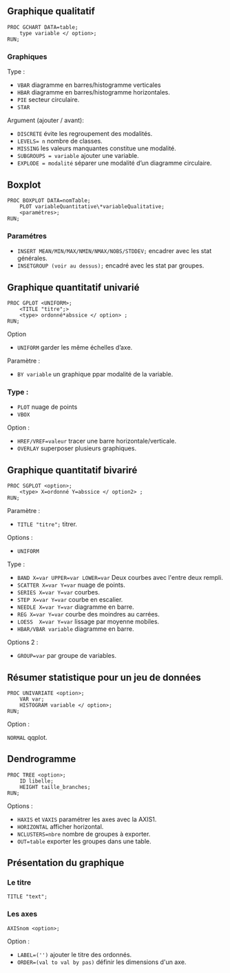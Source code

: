 ## Graphique qualitatif

```
PROC GCHART DATA=table;
	type variable </ option>;
RUN;
```

### Graphiques

Type :
* `VBAR` diagramme en barres/histogramme verticales
* `HBAR` diagramme en barres/histogramme horizontales.
* `PIE` secteur circulaire.
* `STAR`

Argument (ajouter / avant):

* `DISCRETE` évite les regroupement des modalités.
* `LEVELS= n` nombre de classes.
* `MISSING` les valeurs manquantes constitue une modalité.
* `SUBGROUPS = variable` ajouter une variable.
* `EXPLODE = modalité` séparer une modalité d’un diagramme circulaire.

## Boxplot

``` 
PROC BOXPLOT DATA=nomTable;
	PLOT variableQuantitative\*variableQualitative;
	<paramétres>;
RUN;
``` 

### Paramétres

* `INSERT MEAN/MIN/MAX/NMIN/NMAX/NOBS/STDDEV;` encadrer avec les stat générales.
* `INSETGROUP (voir au dessus);` encadré avec les stat par groupes.

## Graphique quantitatif univarié
```
PROC GPLOT <UNIFORM>;
	<TITLE "titre";>
	<type> ordonné*abssice </ option> ;
RUN;
```

Option 
* `UNIFORM` garder les même échelles d’axe.

Paramètre : 

* `BY variable` un graphique ppar modalité de la variable.

### Type :
* `PLOT` nuage de points
* `VBOX` 

Option :
* `HREF/VREF=valeur` tracer une barre horizontale/verticale.
* `OVERLAY` superposer plusieurs graphiques.

## Graphique quantitatif bivariré

```
PROC SGPLOT <option>;
	<type> X=ordonné Y=abssice </ option2> ;
RUN;
```
Paramètre : 
* `TITLE "titre";` titrer.

Options :
* `UNIFORM` 

Type : 
* `BAND X=var UPPER=var LOWER=var` Deux courbes avec l'entre deux rempli.
* `SCATTER X=var Y=var` nuage de points.
* `SERIES X=var Y=var` courbes.
* `STEP X=var Y=var` courbe en escalier.
* `NEEDLE X=var Y=var` diagramme en barre.
* `REG X=var Y=var` courbe des moindres au carrées.
* `LOESS  X=var Y=var` lissage par moyenne mobiles.
* `HBAR/VBAR variable` diagramme en barre.
 
 Options 2 :
 
* `GROUP=var` par groupe de variables.

## Résumer statistique pour un jeu de données

``` 
PROC UNIVARIATE <option>;
	VAR var;
	HISTOGRAM variable </ option>;
RUN;
``` 

Option :

`NORMAL` qqplot.

## Dendrogramme

```
PROC TREE <option>;
	ID libelle;
	HEIGHT taille_branches;
RUN;
```

Options :

* `HAXIS` et `VAXIS` paramétrer les axes avec la AXIS1.
* `HORIZONTAL` afficher horizontal.
* `NCLUSTERS=nbre` nombre de groupes à exporter.
* `OUT=table` exporter les groupes dans une table.

## Présentation du graphique

### Le titre

```
TITLE "text";
```

### Les axes

```
AXISnom <option>;
```

Option : 
* `LABEL=('')` ajouter le titre des ordonnés.
* `ORDER=(val to val by pas)` définir les dimensions d'un axe.
